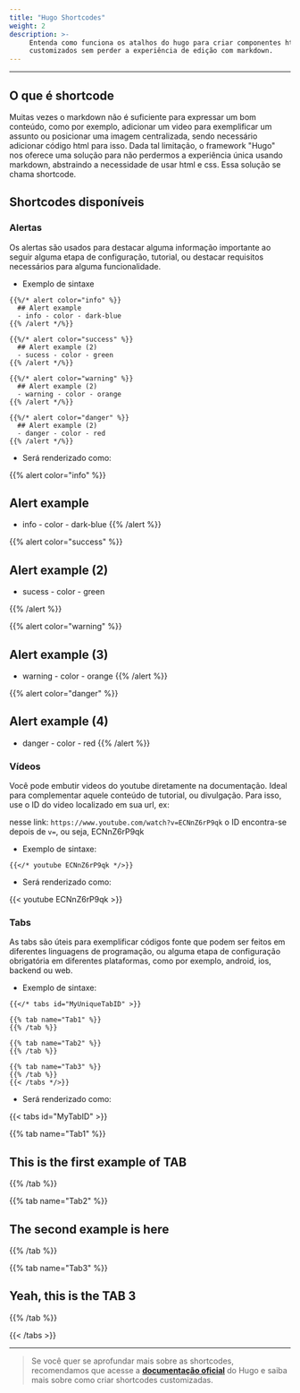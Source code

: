 ```yaml
---
title: "Hugo Shortcodes"
weight: 2
description: >-
     Entenda como funciona os atalhos do hugo para criar componentes html 
     customizados sem perder a experiência de edição com markdown.
---
```


---

## O que é shortcode

Muitas vezes o markdown não é suficiente para expressar um bom conteúdo, como por exemplo, adicionar um video para exemplificar um assunto ou posicionar uma imagem centralizada, sendo necessário adicionar código html para isso. Dada tal limitação, o framework "Hugo" nos oferece uma solução para não perdermos a experiência única usando markdown, abstraindo a necessidade de usar html e css. Essa solução se chama shortcode.

## Shortcodes disponíveis

### **Alertas**

Os alertas são usados para destacar alguma informação importante ao seguir alguma etapa de configuração, tutorial, ou destacar requisitos necessários para alguma funcionalidade.

- Exemplo de sintaxe

```go-text-template
{{%/* alert color="info" %}}
  ## Alert example
  - info - color - dark-blue
{{% /alert */%}}

{{%/* alert color="success" %}}
  ## Alert example (2)
  - sucess - color - green
{{% /alert */%}}

{{%/* alert color="warning" %}}
  ## Alert example (2)
  - warning - color - orange
{{% /alert */%}}

{{%/* alert color="danger" %}}
  ## Alert example (2)
  - danger - color - red
{{% /alert */%}}
```

- Será renderizado como:

{{% alert color="info" %}}

## Alert example

- info - color - dark-blue
{{% /alert %}}

{{% alert color="success" %}}

## Alert example (2)

- sucess - color - green

{{% /alert %}}

{{% alert color="warning" %}}

## Alert example (3)

- warning - color - orange
{{% /alert %}}

{{% alert color="danger" %}}

## Alert example (4)

- danger - color - red
{{% /alert %}}

### **Vídeos**

Você pode embutir videos do youtube diretamente na documentação. Ideal para complementar aquele conteúdo de tutorial, ou divulgação. Para isso, use o ID do video localizado em sua url, ex:  

nesse link: ```https://www.youtube.com/watch?v=ECNnZ6rP9qk``` o ID encontra-se depois de ```v=```, ou seja, ECNnZ6rP9qk

- Exemplo de sintaxe:

```go-text-template
{{</* youtube ECNnZ6rP9qk */>}}
```

- Será renderizado como:

{{< youtube ECNnZ6rP9qk >}}

### **Tabs**

As tabs são úteis para exemplificar códigos fonte que podem ser feitos em diferentes linguagens de programação, ou alguma etapa de configuração obrigatória em diferentes plataformas, como por exemplo, android, ios, backend ou web.

- Exemplo de sintaxe:

```go-text-template
{{</* tabs id="MyUniqueTabID" >}}

{{% tab name="Tab1" %}}
{{% /tab %}}

{{% tab name="Tab2" %}}
{{% /tab %}}

{{% tab name="Tab3" %}}
{{% /tab %}}
{{< /tabs */>}}
```

- Será renderizado como:

{{< tabs id="MyTabID" >}}

{{% tab name="Tab1" %}}

## This is the first example of TAB

{{% /tab %}}

{{% tab name="Tab2" %}}

## The second example is here

{{% /tab %}}

{{% tab name="Tab3" %}}

## Yeah, this is the TAB 3

{{% /tab %}}

{{< /tabs >}}

---

> Se você quer se aprofundar mais sobre as shortcodes, recomendamos que acesse a [**documentação oficial**](https://gohugo.io/content-management/shortcodes/) do Hugo e saiba mais sobre como criar shortcodes customizadas.
